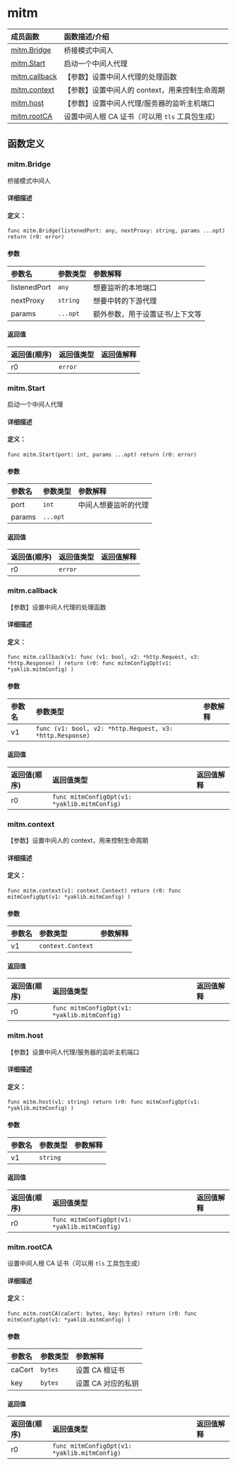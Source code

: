 # mitm


|成员函数|函数描述/介绍|
|:------|:--------|
 | [mitm.Bridge](#mitmbridge) | 桥接模式中间人 |
 | [mitm.Start](#mitmstart) | 启动一个中间人代理 |
 | [mitm.callback](#mitmcallback) | 【参数】设置中间人代理的处理函数 |
 | [mitm.context](#mitmcontext) | 【参数】设置中间人的 context，用来控制生命周期 |
 | [mitm.host](#mitmhost) | 【参数】设置中间人代理/服务器的监听主机端口 |
 | [mitm.rootCA](#mitmrootca) | 设置中间人根 CA 证书（可以用 `tls` 工具包生成） |




 



## 函数定义

### mitm.Bridge

桥接模式中间人

#### 详细描述



#### 定义：

`func mitm.Bridge(listenedPort: any, nextProxy: string, params ...opt) return (r0: error)`


#### 参数

|参数名|参数类型|参数解释|
|:-----------|:---------- |:-----------|
| listenedPort | `any` |  想要监听的本地端口 |
| nextProxy | `string` |  想要中转的下游代理 |
| params | `...opt` |  额外参数，用于设置证书/上下文等 |





#### 返回值

|返回值(顺序)|返回值类型|返回值解释|
|:-----------|:---------- |:-----------|
| r0 | `error` |   |


 
### mitm.Start

启动一个中间人代理

#### 详细描述



#### 定义：

`func mitm.Start(port: int, params ...opt) return (r0: error)`


#### 参数

|参数名|参数类型|参数解释|
|:-----------|:---------- |:-----------|
| port | `int` |  中间人想要监听的代理 |
| params | `...opt` |   |





#### 返回值

|返回值(顺序)|返回值类型|返回值解释|
|:-----------|:---------- |:-----------|
| r0 | `error` |   |


 
### mitm.callback

【参数】设置中间人代理的处理函数

#### 详细描述



#### 定义：

`func mitm.callback(v1: func (v1: bool, v2: *http.Request, v3: *http.Response) ) return (r0: func mitmConfigOpt(v1: *yaklib.mitmConfig) )`


#### 参数

|参数名|参数类型|参数解释|
|:-----------|:---------- |:-----------|
| v1 | `func (v1: bool, v2: *http.Request, v3: *http.Response) ` |   |





#### 返回值

|返回值(顺序)|返回值类型|返回值解释|
|:-----------|:---------- |:-----------|
| r0 | `func mitmConfigOpt(v1: *yaklib.mitmConfig) ` |   |


 
### mitm.context

【参数】设置中间人的 context，用来控制生命周期

#### 详细描述



#### 定义：

`func mitm.context(v1: context.Context) return (r0: func mitmConfigOpt(v1: *yaklib.mitmConfig) )`


#### 参数

|参数名|参数类型|参数解释|
|:-----------|:---------- |:-----------|
| v1 | `context.Context` |   |





#### 返回值

|返回值(顺序)|返回值类型|返回值解释|
|:-----------|:---------- |:-----------|
| r0 | `func mitmConfigOpt(v1: *yaklib.mitmConfig) ` |   |


 
### mitm.host

【参数】设置中间人代理/服务器的监听主机端口

#### 详细描述



#### 定义：

`func mitm.host(v1: string) return (r0: func mitmConfigOpt(v1: *yaklib.mitmConfig) )`


#### 参数

|参数名|参数类型|参数解释|
|:-----------|:---------- |:-----------|
| v1 | `string` |   |





#### 返回值

|返回值(顺序)|返回值类型|返回值解释|
|:-----------|:---------- |:-----------|
| r0 | `func mitmConfigOpt(v1: *yaklib.mitmConfig) ` |   |


 
### mitm.rootCA

设置中间人根 CA 证书（可以用 `tls` 工具包生成）

#### 详细描述



#### 定义：

`func mitm.rootCA(caCert: bytes, key: bytes) return (r0: func mitmConfigOpt(v1: *yaklib.mitmConfig) )`


#### 参数

|参数名|参数类型|参数解释|
|:-----------|:---------- |:-----------|
| caCert | `bytes` |  设置 CA 根证书 |
| key | `bytes` |  设置 CA 对应的私钥 |





#### 返回值

|返回值(顺序)|返回值类型|返回值解释|
|:-----------|:---------- |:-----------|
| r0 | `func mitmConfigOpt(v1: *yaklib.mitmConfig) ` |   |


 


